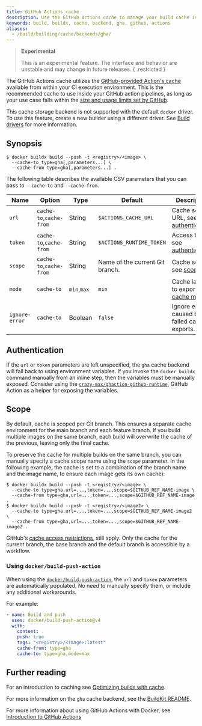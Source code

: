 ```yaml
---
title: GitHub Actions cache
description: Use the GitHub Actions cache to manage your build cache in CI
keywords: build, buildx, cache, backend, gha, github, actions
aliases:
  - /build/building/cache/backends/gha/
---
```


> **Experimental**
>
> This is an experimental feature. The interface and behavior are unstable and
> may change in future releases.
{ .restricted }

The GitHub Actions cache utilizes the
[GitHub-provided Action's cache](https://github.com/actions/cache) available
from within your CI execution environment. This is the recommended cache to use
inside your GitHub action pipelines, as long as your use case falls within the
[size and usage limits set by GitHub](https://docs.github.com/en/actions/using-workflows/caching-dependencies-to-speed-up-workflows#usage-limits-and-eviction-policy).

This cache storage backend is not supported with the default `docker` driver.
To use this feature, create a new builder using a different driver. See
[Build drivers](../../drivers/_index.md) for more information.

## Synopsis

```console
$ docker buildx build --push -t <registry>/<image> \
  --cache-to type=gha[,parameters...] \
  --cache-from type=gha[,parameters...] .
```

The following table describes the available CSV parameters that you can pass to
`--cache-to` and `--cache-from`.

| Name           | Option                  | Type        | Default                         | Description                                   |
| -------------- | ----------------------- | ----------- | ------------------------------- | --------------------------------------------- |
| `url`          | `cache-to`,`cache-from` | String      | `$ACTIONS_CACHE_URL`            | Cache server URL, see [authentication][1].    |
| `token`        | `cache-to`,`cache-from` | String      | `$ACTIONS_RUNTIME_TOKEN`        | Access token, see [authentication][1].        |
| `scope`        | `cache-to`,`cache-from` | String      | Name of the current Git branch. | Cache scope, see [scope][2]                   |
| `mode`         | `cache-to`              | `min`,`max` | `min`                           | Cache layers to export, see [cache mode][3].  |
| `ignore-error` | `cache-to`              | Boolean     | `false`                         | Ignore errors caused by failed cache exports. |

[1]: #authentication
[2]: #scope
[3]: _index.md#cache-mode

## Authentication

If the `url` or `token` parameters are left unspecified, the `gha` cache backend
will fall back to using environment variables. If you invoke the `docker buildx`
command manually from an inline step, then the variables must be manually
exposed. Consider using the
[`crazy-max/ghaction-github-runtime`](https://github.com/crazy-max/ghaction-github-runtime),
GitHub Action as a helper for exposing the variables.

## Scope

By default, cache is scoped per Git branch. This ensures a separate cache
environment for the main branch and each feature branch. If you build multiple
images on the same branch, each build will overwrite the cache of the previous,
leaving only the final cache.

To preserve the cache for multiple builds on the same branch, you can manually
specify a cache scope name using the `scope` parameter. In the following
example, the cache is set to a combination of the branch name and the image
name, to ensure each image gets its own cache):

```console
$ docker buildx build --push -t <registry>/<image> \
  --cache-to type=gha,url=...,token=...,scope=$GITHUB_REF_NAME-image \
  --cache-from type=gha,url=...,token=...,scope=$GITHUB_REF_NAME-image .
$ docker buildx build --push -t <registry>/<image2> \
  --cache-to type=gha,url=...,token=...,scope=$GITHUB_REF_NAME-image2 \
  --cache-from type=gha,url=...,token=...,scope=$GITHUB_REF_NAME-image2 .
```

GitHub's [cache access restrictions](https://docs.github.com/en/actions/advanced-guides/caching-dependencies-to-speed-up-workflows#restrictions-for-accessing-a-cache),
still apply. Only the cache for the current branch, the base branch and the
default branch is accessible by a workflow.

### Using `docker/build-push-action`

When using the
[`docker/build-push-action`](https://github.com/docker/build-push-action), the
`url` and `token` parameters are automatically populated. No need to manually
specify them, or include any additional workarounds.

For example:

```yaml
- name: Build and push
  uses: docker/build-push-action@v4
  with:
    context: .
    push: true
    tags: "<registry>/<image>:latest"
    cache-from: type=gha
    cache-to: type=gha,mode=max
```

## Further reading

For an introduction to caching see [Optimizing builds with cache](../_index.md).

For more information on the `gha` cache backend, see the
[BuildKit README](https://github.com/moby/buildkit#github-actions-cache-experimental).

For more information about using GitHub Actions with Docker, see
[Introduction to GitHub Actions](../../ci/github-actions/_index.md)
